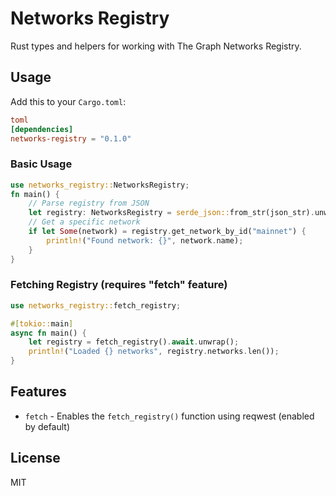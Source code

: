 # Networks Registry

Rust types and helpers for working with The Graph Networks Registry.

## Usage

Add this to your `Cargo.toml`:

```toml
toml
[dependencies]
networks-registry = "0.1.0"
```

### Basic Usage

```rust
use networks_registry::NetworksRegistry;
fn main() {
    // Parse registry from JSON
    let registry: NetworksRegistry = serde_json::from_str(json_str).unwrap();
    // Get a specific network
    if let Some(network) = registry.get_network_by_id("mainnet") {
        println!("Found network: {}", network.name);
    }
}
```

### Fetching Registry (requires "fetch" feature)

```rust
use networks_registry::fetch_registry;

#[tokio::main]
async fn main() {
    let registry = fetch_registry().await.unwrap();
    println!("Loaded {} networks", registry.networks.len());
}
```

## Features

- `fetch` - Enables the `fetch_registry()` function using reqwest (enabled by default)

## License

MIT
